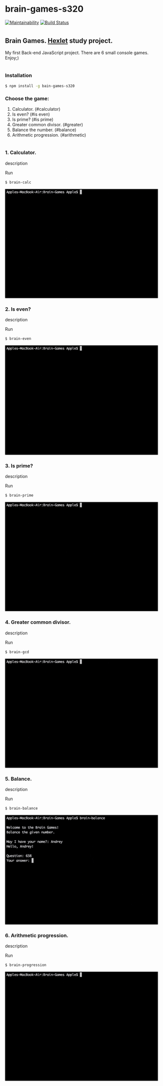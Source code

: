 
# brain-games-s320

[![Maintainability](https://api.codeclimate.com/v1/badges/386e2f11e199dec386bb/maintainability)](https://codeclimate.com/github/andrey-pryadko/project-lvl1-s320/maintainability)
[![Build Status](https://travis-ci.org/andrey-pryadko/project-lvl1-s320.svg?branch=master)](https://travis-ci.org/andrey-pryadko/project-lvl1-s320)
#

## Brain Games. [Hexlet](https://hexlet.io) study project.
My first Back-end JavaScript project. There are 6 small console games. Enjoy;)
#

### Installation

```sh
$ npm install -g bain-games-s320
```
### Choose the game:

1. Calculator. (#calculator)
2. Is even? (#is even)
3. Is prime? (#is prime)
4. Greater common divisor. (#greater)
5. Balance the number. (#balance)
6. Arithmetic progression. (#arithmetic)

#

### 1. Calculator.

description

Run

```sh
$ brain-calc
```

![screencast](./img/game-preview-calc.gif)


### 2. Is even?

description

Run

```sh
$ brain-even
```

![screencast](./img/game-preview-even.gif)


### 3. Is prime?

description

Run

```sh
$ brain-prime
```

![screencast](./img/game-preview-prime.gif)


### 4. Greater common divisor.

description

Run

```sh
$ brain-gcd
```

![screencast](./img/game-preview-gcd.gif)


### 5. Balance.

description

Run

```sh
$ brain-balance
```

![screencast](./img/game-preview-balance.gif)


### 6. Arithmetic progression.

description

Run

```sh
$ brain-progression
```
![screencast](./img/game-preview-progression.gif)
